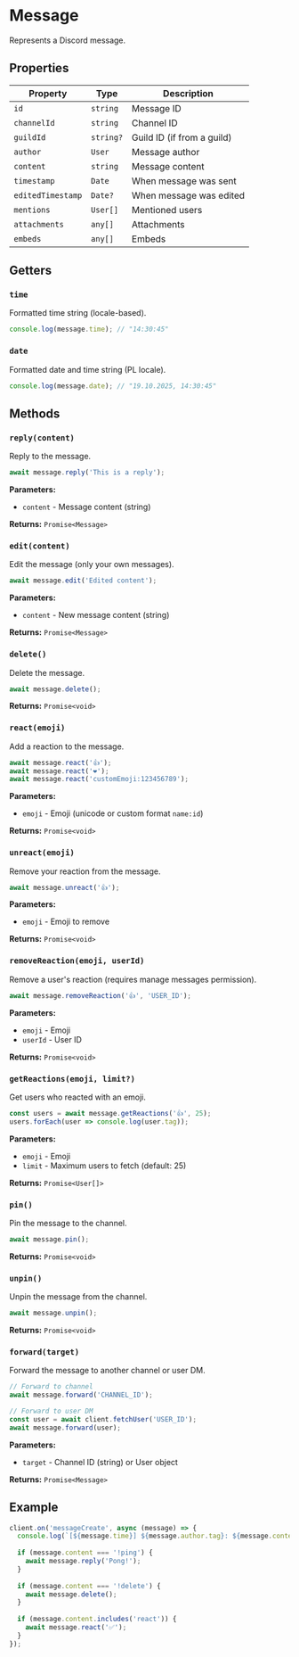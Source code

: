 # Message

Represents a Discord message.

## Properties

| Property | Type | Description |
|----------|------|-------------|
| `id` | `string` | Message ID |
| `channelId` | `string` | Channel ID |
| `guildId` | `string?` | Guild ID (if from a guild) |
| `author` | `User` | Message author |
| `content` | `string` | Message content |
| `timestamp` | `Date` | When message was sent |
| `editedTimestamp` | `Date?` | When message was edited |
| `mentions` | `User[]` | Mentioned users |
| `attachments` | `any[]` | Attachments |
| `embeds` | `any[]` | Embeds |

## Getters

### `time`

Formatted time string (locale-based).

```typescript
console.log(message.time); // "14:30:45"
```

### `date`

Formatted date and time string (PL locale).

```typescript
console.log(message.date); // "19.10.2025, 14:30:45"
```

## Methods

### `reply(content)`

Reply to the message.

```typescript
await message.reply('This is a reply');
```

**Parameters:**
- `content` - Message content (string)

**Returns:** `Promise<Message>`

### `edit(content)`

Edit the message (only your own messages).

```typescript
await message.edit('Edited content');
```

**Parameters:**
- `content` - New message content (string)

**Returns:** `Promise<Message>`

### `delete()`

Delete the message.

```typescript
await message.delete();
```

**Returns:** `Promise<void>`

### `react(emoji)`

Add a reaction to the message.

```typescript
await message.react('👍');
await message.react('❤️');
await message.react('customEmoji:123456789');
```

**Parameters:**
- `emoji` - Emoji (unicode or custom format `name:id`)

**Returns:** `Promise<void>`

### `unreact(emoji)`

Remove your reaction from the message.

```typescript
await message.unreact('👍');
```

**Parameters:**
- `emoji` - Emoji to remove

**Returns:** `Promise<void>`

### `removeReaction(emoji, userId)`

Remove a user's reaction (requires manage messages permission).

```typescript
await message.removeReaction('👍', 'USER_ID');
```

**Parameters:**
- `emoji` - Emoji
- `userId` - User ID

**Returns:** `Promise<void>`

### `getReactions(emoji, limit?)`

Get users who reacted with an emoji.

```typescript
const users = await message.getReactions('👍', 25);
users.forEach(user => console.log(user.tag));
```

**Parameters:**
- `emoji` - Emoji
- `limit` - Maximum users to fetch (default: 25)

**Returns:** `Promise<User[]>`

### `pin()`

Pin the message to the channel.

```typescript
await message.pin();
```

**Returns:** `Promise<void>`

### `unpin()`

Unpin the message from the channel.

```typescript
await message.unpin();
```

**Returns:** `Promise<void>`

### `forward(target)`

Forward the message to another channel or user DM.

```typescript
// Forward to channel
await message.forward('CHANNEL_ID');

// Forward to user DM
const user = await client.fetchUser('USER_ID');
await message.forward(user);
```

**Parameters:**
- `target` - Channel ID (string) or User object

**Returns:** `Promise<Message>`

## Example

```typescript
client.on('messageCreate', async (message) => {
  console.log(`[${message.time}] ${message.author.tag}: ${message.content}`);
  
  if (message.content === '!ping') {
    await message.reply('Pong!');
  }
  
  if (message.content === '!delete') {
    await message.delete();
  }
  
  if (message.content.includes('react')) {
    await message.react('✅');
  }
});
```